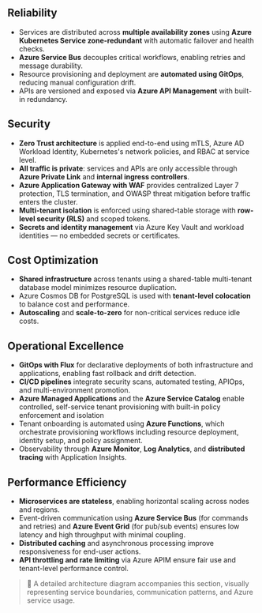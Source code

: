 ## Reliability

- Services are distributed across **multiple availability zones** using **Azure Kubernetes Service zone-redundant** with automatic failover and health checks.
- **Azure Service Bus** decouples critical workflows, enabling retries and message durability.
- Resource provisioning and deployment are **automated using GitOps**, reducing manual configuration drift.
- APIs are versioned and exposed via **Azure API Management** with built-in redundancy.

## Security

- **Zero Trust architecture** is applied end-to-end using mTLS, Azure AD Workload Identity, Kubernetes's network policies, and RBAC at service level.
- **All traffic is private**: services and APIs are only accessible through **Azure Private Link** and **internal ingress controllers**.
- **Azure Application Gateway with WAF** provides centralized Layer 7 protection, TLS termination, and OWASP threat mitigation before traffic enters the cluster.
- **Multi-tenant isolation** is enforced using shared-table storage with **row-level security (RLS)** and scoped tokens.
- **Secrets and identity management** via Azure Key Vault and workload identities — no embedded secrets or certificates.

## Cost Optimization

- **Shared infrastructure** across tenants using a shared-table multi-tenant database model minimizes resource duplication.
- Azure Cosmos DB for PostgreSQL is used with **tenant-level colocation** to balance cost and performance.
- **Autoscaling** and **scale-to-zero** for non-critical services reduce idle costs.

## Operational Excellence

- **GitOps with Flux** for declarative deployments of both infrastructure and applications, enabling fast rollback and drift detection.
- **CI/CD pipelines** integrate security scans, automated testing, APIOps, and multi-environment promotion.
- **Azure Managed Applications** and the **Azure Service Catalog** enable controlled, self-service tenant provisioning with built-in policy enforcement and isolation
- Tenant onboarding is automated using **Azure Functions**, which orchestrate provisioning workflows including resource deployment, identity setup, and policy assignment.
- Observability through **Azure Monitor**, **Log Analytics**, and **distributed tracing** with Application Insights.

## Performance Efficiency

- **Microservices are stateless**, enabling horizontal scaling across nodes and regions.
- Event-driven communication using **Azure Service Bus** (for commands and retries) and **Azure Event Grid** (for pub/sub events) ensures low latency and high throughput with minimal coupling.
- **Distributed caching** and asynchronous processing improve responsiveness for end-user actions.
- **API throttling and rate limiting** via Azure APIM ensure fair use and tenant-level performance control.
> 📌 A detailed architecture diagram accompanies this section, visually representing service boundaries, communication patterns, and Azure service usage.
